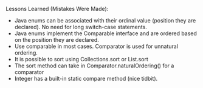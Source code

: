 Lessons Learned (Mistakes Were Made):
* Java enums can be associated with their ordinal value (position they are declared). No need
for long switch-case statements.
* Java enums implement the Comparable interface and are ordered based on the position they are declared.
* Use comparable in most cases. Comparator is used for unnatural ordering.
* It is possible to sort using Collections.sort or List.sort
* The sort method can take in Comparator.naturalOrdering() for a comparator
* Integer has a built-in static compare method (nice tidbit).